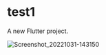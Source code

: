 # test1

A new Flutter project.

![Screenshot_20221031-143150](https://user-images.githubusercontent.com/94065726/198998529-ccb4db73-4038-4f6b-b73b-67b002dd6470.jpg)

